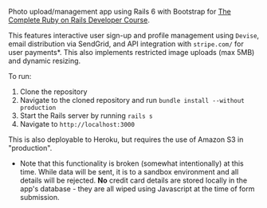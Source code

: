 Photo upload/management app using Rails 6 with Bootstrap for [The Complete Ruby on Rails Developer Course](https://github.udemy.com/course/the-complete-ruby-on-rails-developer-course).

This features interactive user sign-up and profile management using `Devise`, email distribution via SendGrid, and API integration with `stripe.com/` for user payments*. This also implements restricted image uploads (max 5MB) and dynamic resizing.

To run:

1. Clone the repository
2. Navigate to the cloned repository and run `bundle install --without production`
3. Start the Rails server by running `rails s`
4. Navigate to `http://localhost:3000`

This is also deployable to Heroku, but requires the use of Amazon S3 in "production".

* Note that this functionality is broken (somewhat intentionally) at this time. While data will be sent, it is to a sandbox environment and all details will be rejected. **No** credit card details are stored locally in the app's database - they are all wiped using Javascript at the time of form submission.
